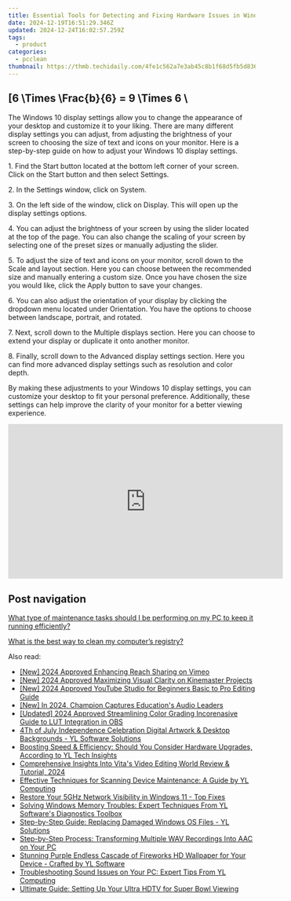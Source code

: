 ```yaml
---
title: Essential Tools for Detecting and Fixing Hardware Issues in Windows - Guidance From YL Computing's Expertise
date: 2024-12-19T16:51:29.346Z
updated: 2024-12-24T16:02:57.259Z
tags:
  - product
categories:
  - pcclean
thumbnail: https://thmb.techidaily.com/4fe1c562a7e3ab45c8b1f68d5fb5d836545aa73283e591a5a7261febdc4cbc2c.jpg
---
```


## \[6 \Times \Frac{b}{6} = 9 \Times 6 \

The Windows 10 display settings allow you to change the appearance of your desktop and customize it to your liking. There are many different display settings you can adjust, from adjusting the brightness of your screen to choosing the size of text and icons on your monitor. Here is a step-by-step guide on how to adjust your Windows 10 display settings. 

1\. Find the Start button located at the bottom left corner of your screen. Click on the Start button and then select Settings.

2\. In the Settings window, click on System.

3\. On the left side of the window, click on Display. This will open up the display settings options. 

4\. You can adjust the brightness of your screen by using the slider located at the top of the page. You can also change the scaling of your screen by selecting one of the preset sizes or manually adjusting the slider.

5\. To adjust the size of text and icons on your monitor, scroll down to the Scale and layout section. Here you can choose between the recommended size and manually entering a custom size. Once you have chosen the size you would like, click the Apply button to save your changes.

6\. You can also adjust the orientation of your display by clicking the dropdown menu located under Orientation. You have the options to choose between landscape, portrait, and rotated.

7\. Next, scroll down to the Multiple displays section. Here you can choose to extend your display or duplicate it onto another monitor.

8\. Finally, scroll down to the Advanced display settings section. Here you can find more advanced display settings such as resolution and color depth. 

By making these adjustments to your Windows 10 display settings, you can customize your desktop to fit your personal preference. Additionally, these settings can help improve the clarity of your monitor for a better viewing experience.

<!-- affiliate ads begin -->
<iframe width="560" height="315" src="https://www.youtube.com/embed/E3yY7lZ-FKA?si=g8VEuExP8GH59B69" title="YouTube video player" frameborder="0" allow="accelerometer; autoplay; clipboard-write; encrypted-media; gyroscope; picture-in-picture; web-share" referrerpolicy="strict-origin-when-cross-origin" allowfullscreen></iframe>
<!-- affiliate ads end -->

## Post navigation

[What type of maintenance tasks should I be performing on my PC to keep it running efficiently?](https://tools.techidaily.com/pcclean/products/)

[What is the best way to clean my computer’s registry?](https://tools.techidaily.com/pcclean/products/)

<ins class="adsbygoogle"
     style="display:block"
     data-ad-format="autorelaxed"
     data-ad-client="ca-pub-7571918770474297"
     data-ad-slot="1223367746"></ins>

<ins class="adsbygoogle"
     style="display:block"
     data-ad-client="ca-pub-7571918770474297"
     data-ad-slot="8358498916"
     data-ad-format="auto"
     data-full-width-responsive="true"></ins>

<span class="atpl-alsoreadstyle">Also read:</span>
<div><ul>
<li><a href="https://vimeo-videos.techidaily.com/new-2024-approved-enhancing-reach-sharing-on-vimeo/"><u>[New] 2024 Approved Enhancing Reach Sharing on Vimeo</u></a></li>
<li><a href="https://fox-boxes.techidaily.com/new-2024-approved-maximizing-visual-clarity-on-kinemaster-projects/"><u>[New] 2024 Approved Maximizing Visual Clarity on Kinemaster Projects</u></a></li>
<li><a href="https://youtube-blog.techidaily.com/024-approved-youtube-studio-for-beginners-basic-to-pro-editing-guide/"><u>[New] 2024 Approved YouTube Studio for Beginners Basic to Pro Editing Guide</u></a></li>
<li><a href="https://screen-sharing-recording.techidaily.com/new-in-2024-champion-captures-educations-audio-leaders/"><u>[New] In 2024, Champion Captures Education's Audio Leaders</u></a></li>
<li><a href="https://fox-info.techidaily.com/updated-2024-approved-streamlining-color-grading-incorenasive-guide-to-lut-integration-in-obs/"><u>[Updated] 2024 Approved Streamlining Color Grading Incorenasive Guide to LUT Integration in OBS</u></a></li>
<li><a href="https://discover-best.techidaily.com/4th-of-july-independence-celebration-digital-artwork-and-desktop-backgrounds-yl-software-solutions/"><u>4Th of July Independence Celebration Digital Artwork & Desktop Backgrounds - YL Software Solutions</u></a></li>
<li><a href="https://discover-best.techidaily.com/boosting-speed-and-efficiency-should-you-consider-hardware-upgrades-according-to-yl-tech-insights/"><u>Boosting Speed & Efficiency: Should You Consider Hardware Upgrades, According to YL Tech Insights</u></a></li>
<li><a href="https://extra-hints.techidaily.com/comprehensive-insights-into-vitas-video-editing-world-review-and-tutorial-2024/"><u>Comprehensive Insights Into Vita's Video Editing World Review & Tutorial, 2024</u></a></li>
<li><a href="https://discover-best.techidaily.com/effective-techniques-for-scanning-device-maintenance-a-guide-by-yl-computing/"><u>Effective Techniques for Scanning Device Maintenance: A Guide by YL Computing</u></a></li>
<li><a href="https://win11.techidaily.com/restore-your-5ghz-network-visibility-in-windows-11-top-fixes/"><u>Restore Your 5GHz Network Visibility in Windows 11 - Top Fixes</u></a></li>
<li><a href="https://discover-best.techidaily.com/solving-windows-memory-troubles-expert-techniques-from-yl-softwares-diagnostics-toolbox/"><u>Solving Windows Memory Troubles: Expert Techniques From YL Software's Diagnostics Toolbox</u></a></li>
<li><a href="https://discover-best.techidaily.com/step-by-step-guide-replacing-damaged-windows-os-files-yl-solutions/"><u>Step-by-Step Guide: Replacing Damaged Windows OS Files - YL Solutions</u></a></li>
<li><a href="https://win-howtos.techidaily.com/step-by-step-process-transforming-multiple-wav-recordings-into-aac-on-your-pc/"><u>Step-by-Step Process: Transforming Multiple WAV Recordings Into AAC on Your PC</u></a></li>
<li><a href="https://discover-best.techidaily.com/stunning-purple-endless-cascade-of-fireworks-hd-wallpaper-for-your-device-crafted-by-yl-software/"><u>Stunning Purple Endless Cascade of Fireworks HD Wallpaper for Your Device - Crafted by YL Software</u></a></li>
<li><a href="https://discover-best.techidaily.com/troubleshooting-sound-issues-on-your-pc-expert-tips-from-yl-computing/"><u>Troubleshooting Sound Issues on Your PC: Expert Tips From YL Computing</u></a></li>
<li><a href="https://techtrends.techidaily.com/ultimate-guide-setting-up-your-ultra-hdtv-for-super-bowl-viewing/"><u>Ultimate Guide: Setting Up Your Ultra HDTV for Super Bowl Viewing</u></a></li>
</ul></div>

